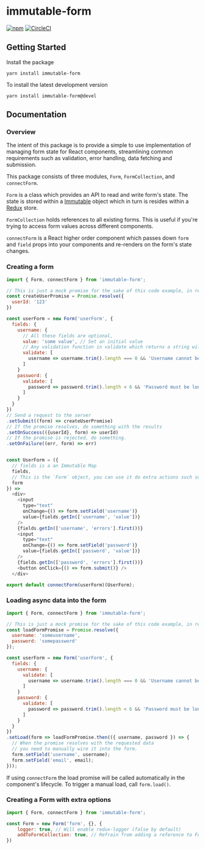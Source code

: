 # immutable-form

[![npm](https://img.shields.io/npm/v/immutable-form.svg?maxAge=2592000)](https://www.npmjs.com/package/immutable-form) [![CircleCI](https://circleci.com/gh/Intelight/immutable-form.svg?style=svg)](https://circleci.com/gh/Intelight/immutable-form)

## Getting Started

Install the package

```
yarn install immutable-form
```

To install the latest development version

```
yarn install immutable-form@devel
```

## Documentation

### Overview

The intent of this package is to provide a simple to use implementation of managing form state for React components, streamlining common requirements such as validation, error handling, data fetching and submission.

This package consists of three modules, `Form`, `FormCollection`, and `connectForm`.

`Form` is a class which provides an API to read and write form's state. The state is stored within a [Immutable](https://facebook.github.io/immutable-js/docs/) object which in turn is resides within a [Redux](https://github.com/reactjs/redux/) store.

`FormCollection` holds references to all existing forms. This is useful if you're trying to access form values across different components.

`connectForm` is a React higher order component which passes down `form` and `field` props into your components and re-renders on the form's state changes.

### Creating a form

```javascript
import { Form, connectForm } from 'immutable-form';

// This is just a mock promise for the sake of this code example, in reality this promise should originate from performing an async call to some api.
const createUserPromise = Promise.resolve({
  userId: '123'
})

const userForm = new Form('userForm', {
  fields: {
    username: {
      // All these fields are optional,
      value: 'some value', // Set an initial value
      // Any validation function in validate which returns a string will cause a validation error. Each validation function receives the field value and the form reference as parameters.
      validate: [
        username => username.trim().length === 0 && 'Username cannot be be empty',
      ]
    }
    password: {
      validate: [
        password => password.trim().length < 6 && 'Password must be longer than 6 characters'
      ]
    }
  }
})
// Send a request to the server
.setSubmit((form) => createUserPromise)
// If the promise resolves, do something with the results
.setOnSuccess(({userId}, form) => userId)
// If the promise is rejected, do something.
.setOnFailure((err, form) => err)


const UserForm = ({
  // fields is a an Immutable Map
  fields,
  // This is the `Form` object, you can use it do extra actions such submitting the form.
  form
}) =>
  <div>
    <input
      type="text"
      onChange={() => form.setField('username')}
      value={fields.getIn(['username', 'value'])}
    />
    {fields.getIn(['username', 'errors'].first())}
    <input
      type="text"
      onChange={() => form.setField('password')}
      value={fields.getIn(['password', 'value'])}
    />
    {fields.getIn(['password', 'errors'].first())}
    <button onClick={() => form.submit()} />
  </div>

export default connectForm(userForm)(UserForm);

```

### Loading async data into the form

```javascript
import { Form, connectForm } from 'immutable-form';

// This is just a mock promise for the sake of this code example, in reality this promise should originate from performing an async call to some api.
const loadFormPromise = Promise.resolve({
  username: 'someusername',
  password: 'somepassword'
});

const userForm = new Form('userForm', {
  fields: {
    username: {
      validate: [
        username => username.trim().length === 0 && 'Username cannot be be empty',
      ]
    }
    password: {
      validate: [
        password => password.trim().length < 6 && 'Password must be longer than 6 characters'
      ]
    }
  }
})
.setLoad(form => loadFormPromise.then(({ username, password }) => {
  // When the promise resolves with the requested data
  // you need to manually wire it into the form.
  form.setField('username', username);
  form.setField('email', email);
}));

```

If using `connectForm` the load promise will be called automatically in the component's lifecycle. To trigger a manual load, call `form.load()`.

### Creating a Form with extra options

```javascript
import { Form, connectForm } from 'immutable-form';

const Form = new Form('form', {}, {
    logger: true, // Will enable redux-logger (false by default)
    addToFormCollection: true, // Refrain from adding a reference to FormCollection, (true by default)
})
```
